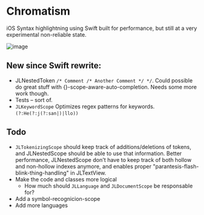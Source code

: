 Chromatism
==========

iOS Syntax highlightning using Swift built for performance, but still at a very experimental non-reliable state.

![image](http://i.imgur.com/P1ENCfv.png)

## New since Swift rewrite:
- JLNestedToken  `/* Comment /* Another Comment */ */`. Could possible do great stuff with {}-scope-aware-auto-completion. Needs some more work though.
- Tests – sort of.
- `JLKeywordScope` Optimizes regex patterns for keywords. `(?:He(?:j(?:san|)|llo))`

## Todo
- `JLTokenizingScope` should keep track of additions/deletions of tokens, and JLNestedScope should be able to use that information. Better performance, JLNestedScope don't have to keep track of both hollow and non-hollow indexes anymore, and enables proper "parantesis-flash-blink-thing-handling" in JLTextView.
- Make the code and classes more logical
  - How much should `JLLanguage` and `JLDocumentScope` be responsable for?
- Add a symbol-recognicion-scope
- Add more languages

